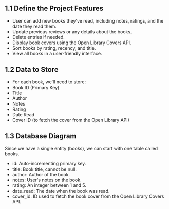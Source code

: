 ## 1.1 Define the Project Features
- User can add new books they've read, including notes, ratings, and the date they read them.
- Update previous reviews or any details about the books.
- Delete entries if needed.
- Display book covers using the Open Library Covers API.
- Sort books by rating, recency, and title.
- View all books in a user-friendly interface.

## 1.2 Data to Store 
- For each book, we'll need to store:
- Book ID (Primary Key)
- Title
- Author
- Notes
- Rating
- Date Read
- Cover ID (to fetch the cover from the Open Library API)

## 1.3 Database Diagram
Since we have a single entity (books), we can start with one table called books.

- id: Auto-incrementing primary key.
- title: Book title, cannot be null.
- author: Author of the book.
- notes: User's notes on the book.
- rating: An integer between 1 and 5.
- date_read: The date when the book was read.
- cover_id: ID used to fetch the book cover from the Open Library Covers API.


